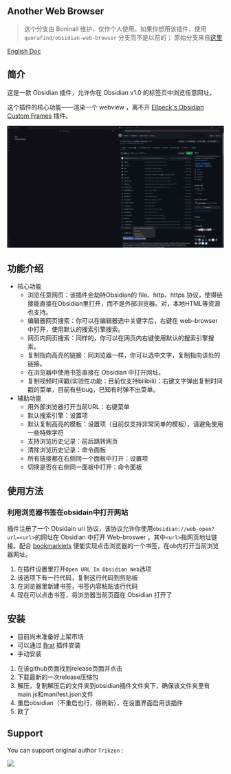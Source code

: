 ## Another Web Browser

> 这个分支由 Boninall 维护，仅作个人使用。如果你想用该插件，使用 `quorafind/obsidian-web-browser` 分支而不是以前的；
> 原始分支来自[这里](https://github.com/Trikzon/obsidian-web-browser)

[English Doc](README.md)

## 简介

这是一款 Obsidian 插件，允许你在 Obsidian v1.0 的标签页中浏览任意网址。

这个插件的核心功能——渲染一个 webview ，离不开 [Ellpeck's Obsidian Custom Frames](https://github.com/Ellpeck/ObsidianCustomFrames) 插件。

![](assets/obsidian-web-browser.png)

## 功能介绍

- 核心功能
  - 浏览任意网页：该插件会劫持Obsidian的 file、http、https 协议，使得链接能直接在Obsidian里打开，而不是外部浏览器。对，本地HTML等资源也支持。
  - 编辑器网页搜索：你可以在编辑器选中关键字后，右键在 web-browser 中打开，使用默认的搜索引擎搜索。
  - 网页内网页搜索：同样的，你可以在网页内右键使用默认的搜索引擎搜索。
  - 复制指向高亮的链接：同浏览器一样，你可以选中文字，复制指向该处的链接。
  - 在浏览器中使用书签直接在 Obsidian 中打开网址。
  - 复制视频时间戳(实验性功能：目前仅支持bilibili)：右键文字弹出复制时间戳的菜单，目前有些bug，已知有时弹不出菜单。
- 辅助功能
  - 用外部浏览器打开当前URL：右键菜单
  - 默认搜索引擎：设置项
  - 默认复制高亮的模板：设置项（目前仅支持非常简单的模板），请避免使用一些特殊字符
  - 支持浏览历史记录：前后跳转网页
  - 清除浏览历史记录：命令面板
  - 所有链接都在右侧同一个面板中打开：设置项
  - 切换是否在右侧同一面板中打开：命令面板

## 使用方法

### 利用浏览器书签在obsidain中打开网站

插件注册了一个 Obsidain uri 协议，该协议允许你使用`obsidian://web-open?url=<url>`的网址在 Obsidian 中打开 Web-broswer 。其中`<url>`指网页地址链接。配合 [bookmarklets](https://en.wikipedia.org/wiki/Bookmarklet#:~:text=A%20bookmarklet%20is%20a%20bookmark%20stored%20in%20a,of%20JavaScript%20executed%20when%20user%20clicks%20on%20them.) 便能实现点击浏览器的一个书签，在ob内打开当前浏览器网址。

1. 在插件设置里打开`Open URL In Obsidian Web`选项
2. 该选项下有一行代码，复制这行代码到剪贴板
3. 在浏览器里新建书签，书签内容粘贴该行代码
4. 现在可以点击书签，将浏览器当前页面在 Obsidian 打开了

## 安装

- 目前尚未准备好上架市场
- 可以通过 [Brat](https://github.com/TfTHacker/obsidian42-brat) 插件安装
- 手动安装

1. 在该github页面找到release页面并点击
2. 下载最新的一次release压缩包
3. 解压，复制解压后的文件夹到obsidian插件文件夹下，确保该文件夹里有main.js和manifest.json文件
4. 重启obsidian（不重启也行，得刷新），在设置界面启用该插件
5. 欧了

## Support

You can support original author `Trikzon` :

[<img src="https://user-images.githubusercontent.com/14358394/115450238-f39e8100-a21b-11eb-89d0-fa4b82cdbce8.png" width="200">](https://ko-fi.com/trikzon)